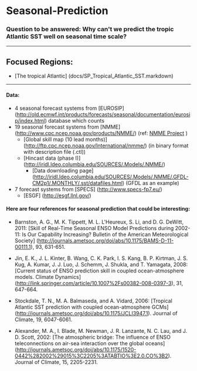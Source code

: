 # Seasonal-Prediction

### Question to be answered: Why can't we predict the tropic Atlantic SST well on seasonal time scale?

------
## Focused Regions:
* [The tropical Atlantic] (docs/SP_Tropical_Atlantic_SST.markdown)


------
#### Data: 

* 4 seasonal forecast systems from [EUROSIP] (http://old.ecmwf.int/products/forecasts/seasonal/documentation/eurosip/index.html) database which counts
* 19 seasonal forecast systems from [NMME] (http://www.cpc.ncep.noaa.gov/products/NMME/) (ref: [NMME Project](http://journals.ametsoc.org/doi/abs/10.1175/BAMS-D-12-00050.1) )
  * [Global skill map (10 lead months)] (http://ftp.cpc.ncep.noaa.gov/International/nmme/) (in binary format with description file (.ctl))
  * [Hincast data (phase I)] (http://iridl.ldeo.columbia.edu/SOURCES/.Models/.NMME/)
    * [Data downloading page] (http://iridl.ldeo.columbia.edu/SOURCES/.Models/.NMME/.GFDL-CM2p1/.MONTHLY/.sst/datafiles.html) (GFDL as an example)
* 7 forecast systems from [SPECS] (http://www.specs-fp7.eu/)
  * [ESGF] (http://esgf.llnl.gov/)

#### Here are four references for seasonal prediction that could be interesting:

  * Barnston, A. G., M. K. Tippett, M. L. L'Heureux, S. Li, and D. G. DeWitt, 2011: [Skill of Real-Time Seasonal ENSO Model Predictions during 2002-11: Is Our Capability Increasing? Bulletin of the American Meteorological Society] (http://journals.ametsoc.org/doi/abs/10.1175/BAMS-D-11-00111.1), 93, 631-651.

  * Jin, E. K., J. L. Kinter, B. Wang, C. K. Park, I. S. Kang, B. P. Kirtman, J. S. Kug, A. Kumar, J. J. Luo, J. Schemm, J. Shukla, and T. Yamagata, 2008: [Current status of ENSO prediction skill in coupled ocean-atmosphere models. Climate Dynamics] (http://link.springer.com/article/10.1007%2Fs00382-008-0397-3), 31, 647-664.

  * Stockdale, T. N., M. A. Balmaseda, and A. Vidard, 2006: [Tropical Atlantic SST prediction with coupled ocean-atmosphere GCMs] (http://journals.ametsoc.org/doi/abs/10.1175/JCLI3947.1). Journal of Climate, 19, 6047-6061.

  * Alexander, M. A., I. Blade, M. Newman, J. R. Lanzante, N. C. Lau, and J. D. Scott, 2002: [The atmospheric bridge: The influence of ENSO teleconnections on air-sea interaction over the global oceans] (http://journals.ametsoc.org/doi/abs/10.1175/1520-0442%282002%29015%3C2205%3ATABTIO%3E2.0.CO%3B2). Journal of Climate, 15, 2205-2231.
